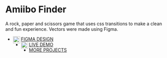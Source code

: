 # Amiibo Finder
A rock, paper and scissors game that uses css transitions to make a clean and fun experience. Vectors were made using Figma.
<br />

<!-- LIST:START -->
- [<img align="left" alt="N3evin | Porfolio" width="22px"  src="https://simpleicons.org/icons/figma.svg"/>FIGMA DESIGN](https://www.figma.com/file/hqq3iFPjh2VfSdZMY0zBVO/Game-Mockup)
- [<img align="left" alt="N3evin | Porfolio" width="22px"  src="https://simpleicons.org/icons/netlify.svg"/>LIVE DEMO](https://marcio-rockpaperscissors.netlify.app/)
- [MORE PROJECTS](https://marcioalvior.com/)
<!-- LIST:END -->
